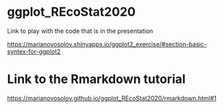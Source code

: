 # ggplot_REcoStat2020

Link to play with the code that is in the presentation

https://marianovosolov.shinyapps.io/ggplot2_exercise/#section-basic-syntex-for-ggplot2

# Link to the Rmarkdown tutorial
https://marianovosolov.github.io/ggplot_REcoStat2020/rmarkdown.html#1
